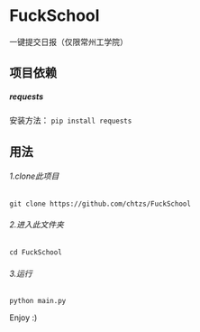 # FuckSchool
一键提交日报（仅限常州工学院）

## 项目依赖
##### requests
安装方法：
`pip install requests`

## 用法
###### 1.clone此项目
`git clone https://github.com/chtzs/FuckSchool`
###### 2.进入此文件夹
`cd FuckSchool`
###### 3.运行
`python main.py`

Enjoy :)
